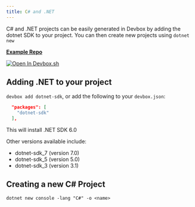 ```yaml
---
title: C# and .NET
---
```


C# and .NET projects can be easily generated in Devbox by adding the dotnet SDK to your project. You can then create new projects using `dotnet new`

[**Example Repo**](https://github.com/jetpack-io/devbox-examples/tree/main/development/csharp)

[![Open In Devbox.sh](https://jetpack.io/img/devbox/open-in-devbox.svg)](https://devbox.sh/github.com/jetpack-io/devbox-examples?folder=development/csharp/hello-world)

## Adding .NET to your project

`devbox add dotnet-sdk`, or add the following to your `devbox.json`:

```json
  "packages": [
    "dotnet-sdk"
  ],
```
This will install .NET SDK 6.0

Other versions available include: 

* dotnet-sdk_7 (version 7.0)
* dotnet-sdk_5 (version 5.0)
* dotnet-sdk_3 (version 3.1)

## Creating a new C# Project

`dotnet new console -lang "C#" -o <name>`